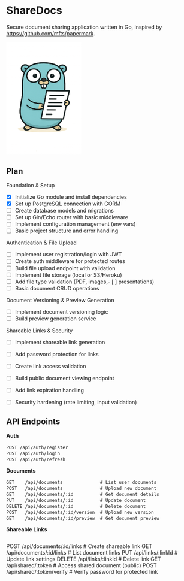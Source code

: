 # ShareDocs

Secure document sharing application written in Go, inspired by https://github.com/mfts/papermark.

<img src="gopher-docs.png" width="200" />

## Plan
Foundation & Setup

- [x] Initialize Go module and install dependencies
- [x] Set up PostgreSQL connection with GORM
- [ ] Create database models and migrations
- [ ] Set up Gin/Echo router with basic middleware
- [ ] Implement configuration management (env vars)
- [ ] Basic project structure and error handling

Authentication & File Upload

- [ ] Implement user registration/login with JWT
- [ ] Create auth middleware for protected routes
- [ ] Build file upload endpoint with validation
- [ ] Implement file storage (local or S3/Heroku)
- [ ] Add file type validation (PDF, images,- [ ] presentations)
- [ ] Basic document CRUD operations

Document Versioning & Preview Generation

- [ ] Implement document versioning logic
- [ ] Build preview generation service

Shareable Links & Security

- [ ] Implement shareable link generation
- [ ] Add password protection for links
- [ ] Create link access validation
- [ ] Build public document viewing endpoint
- [ ] Add link expiration handling
- [ ] Security hardening (rate limiting, input validation)


## API Endpoints

__Auth__
```
POST /api/auth/register
POST /api/auth/login
POST /api/auth/refresh
```

__Documents__
```
GET    /api/documents              # List user documents
POST   /api/documents              # Upload new document
GET    /api/documents/:id          # Get document details
PUT    /api/documents/:id          # Update document
DELETE /api/documents/:id          # Delete document
POST   /api/documents/:id/version  # Upload new version
GET    /api/documents/:id/preview  # Get document preview
```

__Shareable Links__
```

```
POST   /api/documents/:id/links    # Create shareable link
GET    /api/documents/:id/links    # List document links
PUT    /api/links/:linkId          # Update link settings
DELETE /api/links/:linkId          # Delete link
GET    /api/shared/:token          # Access shared document (public)
POST   /api/shared/:token/verify   # Verify password for protected link
```